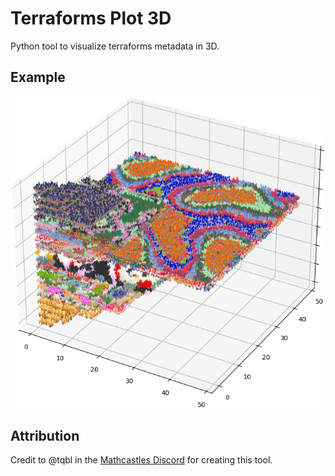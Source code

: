 # Terraforms Plot 3D

Python tool to visualize terraforms metadata in 3D.

## Example
![Example Image](https://github.com/uronsol/terraforms-plot-3d/blob/main/example/example.png)

## Attribution

Credit to @tqbl in the [Mathcastles Discord](https://t.co/OWo1e2SFMX) for creating this tool.
